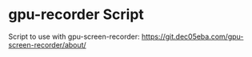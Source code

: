 # gpu-recorder Script
Script to use with gpu-screen-recorder: https://git.dec05eba.com/gpu-screen-recorder/about/
